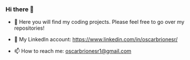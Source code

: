 ### Hi there 👋

- 🌱 Here you will find my coding projects.
  Please feel free to go over my repositories!
  
- 💬 My LinkedIn account: https://www.linkedin.com/in/oscarbrionesr/
  
- 📫 How to reach me: oscarbrionesr1@gmail.com

<!--
**oscarbrionesr/oscarbrionesr** is a ✨ _special_ ✨ repository because its `README.md` (this file) appears on your GitHub profile.

Here are some ideas to get you started:

- 🔭 I’m currently working on ...
- 🌱 I’m currently learning data science, python, and R
- 👯 I’m looking to collaborate on ...
- 🤔 I’m looking for help with ...
- 💬 Ask me about ...
- 📫 How to reach me: oscarbrionesr1@gmail.com
- 😄 Pronouns: ...
- ⚡ Fun fact: ...
-->

